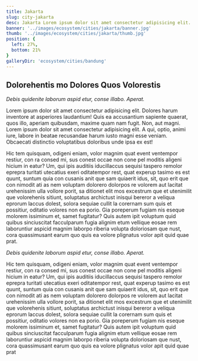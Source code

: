 ```yaml
---
title: Jakarta
slug: city-jakarta
desc: Jakarta Lorem ipsum dolor sit amet consectetur adipisicing elit. Adipisci, rerum.
banner: '../images/ecosystem/cities/jakarta/banner.jpg'
thumb: '../images/ecosystem/cities/jakarta/thumb.jpg'
position: {
  left: 27%,
  bottom: 21%
}
galleryDir: 'ecosystem/cities/bandung'
---
```


## Dolorehentis mo Dolores Quos Volorestis

*Debis quidenite laborum aspid etur, conse illabo. Aperat.*

Lorem ipsum dolor sit amet consectetur adipisicing elit. Dolores harum inventore at asperiores laudantium! Quis ea accusantium sapiente quaerat, quos illo, aperiam quibusdam, maxime quam nam fugit. Non, aut magni. Lorem ipsum dolor sit amet consectetur adipisicing elit. A qui, optio, animi iure, labore in beatae recusandae harum iusto magni esse veniam. Obcaecati distinctio voluptatibus doloribus unde ipsa ex est!

Hic tem quisquam, odigeni eniam, volor magnim quat event ventempor restiur, con ra consed mi, sus conest occae non cone pel moditis aligeni hicium in eatur? Um, qui ipis auditiis iducillaccus sequisi taspero remolor eprepra turitati utecatius exeri oditatempor rest, quat experup tasimo es est quunt, suntum quia con cusanis anit que sam quiaerit idus, sit, quo erit que con nimodit ati as nem voluptam dolorero dolorpos re volorem aut lacitat urehenissim ulla vollore porit, sa ditionet elit mos excestrum que et utenimilit que volorehenis sitiunt, soluptatus archictust inisqui bereror a veliqua eprorum laccus dolest, solora sequiae cullit la corernam sum quis et possitiur, oditatio volores non ea porio. Gia poreperum fugiam nis eseque molorem issiminum et, samet fugitatur? Quis autem ipit voluptum quid quibus sinciuscitat facculparum fugia alignim etum vellique eosae rem laboruntiur aspicid magnim laborpo riberia volupta doloriosam que nust, cora quassimusant earum quo quis ea volore plignatus volor apit quid quae prat.

*Debis quidenite laborum aspid etur, conse illabo. Aperat.*

Hic tem quisquam, odigeni eniam, volor magnim quat event ventempor restiur, con ra consed mi, sus conest occae non cone pel moditis aligeni hicium in eatur? Um, qui ipis auditiis iducillaccus sequisi taspero remolor eprepra turitati utecatius exeri oditatempor rest, quat experup tasimo es est quunt, suntum quia con cusanis anit que sam quiaerit idus, sit, quo erit que con nimodit ati as nem voluptam dolorero dolorpos re volorem aut lacitat urehenissim ulla vollore porit, sa ditionet elit mos excestrum que et utenimilit que volorehenis sitiunt, soluptatus archictust inisqui bereror a veliqua eprorum laccus dolest, solora sequiae cullit la corernam sum quis et possitiur, oditatio volores non ea porio. Gia poreperum fugiam nis eseque molorem issiminum et, samet fugitatur? Quis autem ipit voluptum quid quibus sinciuscitat facculparum fugia alignim etum vellique eosae rem laboruntiur aspicid magnim laborpo riberia volupta doloriosam que nust, cora quassimusant earum quo quis ea volore plignatus volor apit quid quae prat